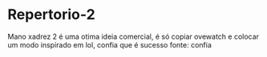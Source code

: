 # Repertorio-2
Mano xadrez 2 é uma otima ideia comercial, é só copiar ovewatch e colocar um modo inspirado em lol, confia que é sucesso
fonte: confia

